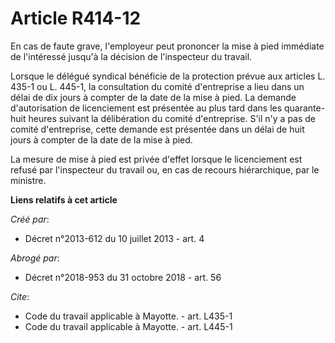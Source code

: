 # Article R414-12

En cas de faute grave, l'employeur peut prononcer la mise à pied immédiate de l'intéressé jusqu'à la décision de l'inspecteur
du travail. 

Lorsque le délégué syndical bénéficie de la protection prévue aux articles L. 435-1 ou L. 445-1, la consultation du comité
d'entreprise a lieu dans un délai de dix jours à compter de la date de la mise à pied. La demande d'autorisation de
licenciement est présentée au plus tard dans les quarante-huit heures suivant la délibération du comité d'entreprise. S'il
n'y a pas de comité d'entreprise, cette demande est présentée dans un délai de huit jours à compter de la date de la mise à
pied. 

La mesure de mise à pied est privée d'effet lorsque le licenciement est refusé par l'inspecteur du travail ou, en cas de
recours hiérarchique, par le ministre.

**Liens relatifs à cet article**

_Créé par_:

  - Décret n°2013-612 du 10 juillet 2013 - art. 4

_Abrogé par_:

  - Décret n°2018-953 du 31 octobre 2018 - art. 56

_Cite_:

  - Code du travail applicable à Mayotte. - art. L435-1
  - Code du travail applicable à Mayotte. - art. L445-1
